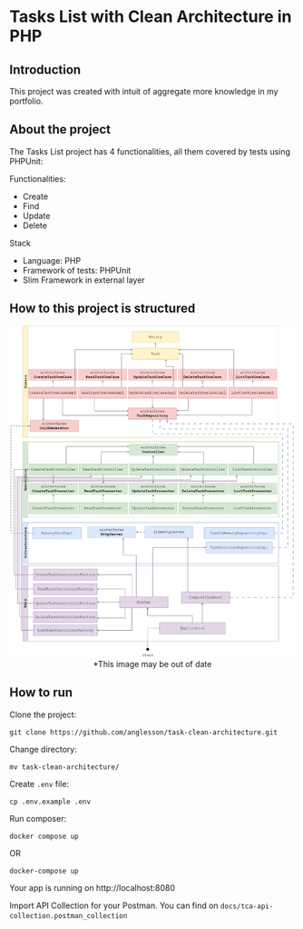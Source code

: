 # Tasks List with Clean Architecture in PHP

## Introduction
This project was created with intuit of aggregate more knowledge in my portfolio.

## About the project
The Tasks List project has 4 functionalities, all them covered by tests using PHPUnit:

Functionalities:
- Create
- Find
- Update
- Delete 

Stack
- Language: PHP
- Framework of tests: PHPUnit
- Slim Framework in external layer

## How to this project is structured
<p align="center">
  <img src="docs\structure.png"/>
  <label>*This image may be out of date</label>
</p>

## How to run

Clone the project:
```
git clone https://github.com/anglesson/task-clean-architecture.git
```

Change directory:
```
mv task-clean-architecture/
```

Create `.env` file:
```
cp .env.example .env
```

Run composer:
```
docker compose up
```
OR

```
docker-compose up
```
Your app is running on http://localhost:8080

Import API Collection for your Postman. You can find on `docs/tca-api-collection.postman_collection`
